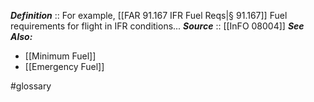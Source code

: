 ***Definition***    ::  For example, [[FAR 91.167 IFR Fuel Reqs|§ 91.167]] Fuel requirements for flight in IFR conditions...
***Source***         :: [[InFO 08004]]
***See Also:***
- [[Minimum Fuel]]
- [[Emergency Fuel]]

#glossary